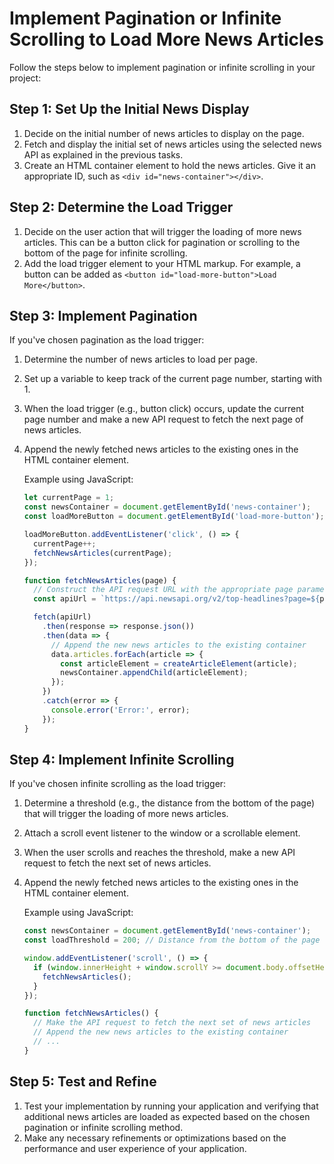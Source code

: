 

#  Implement Pagination or Infinite Scrolling to Load More News Articles

Follow the steps below to implement pagination or infinite scrolling in your project:

## Step 1: Set Up the Initial News Display

1. Decide on the initial number of news articles to display on the page.
2. Fetch and display the initial set of news articles using the selected news API as explained in the previous tasks.
3. Create an HTML container element to hold the news articles. Give it an appropriate ID, such as `<div id="news-container"></div>`.

## Step 2: Determine the Load Trigger

1. Decide on the user action that will trigger the loading of more news articles. This can be a button click for pagination or scrolling to the bottom of the page for infinite scrolling.
2. Add the load trigger element to your HTML markup. For example, a button can be added as `<button id="load-more-button">Load More</button>`.

## Step 3: Implement Pagination

If you've chosen pagination as the load trigger:

1. Determine the number of news articles to load per page.
2. Set up a variable to keep track of the current page number, starting with 1.
3. When the load trigger (e.g., button click) occurs, update the current page number and make a new API request to fetch the next page of news articles.
4. Append the newly fetched news articles to the existing ones in the HTML container element.

   Example using JavaScript:
   ```javascript
   let currentPage = 1;
   const newsContainer = document.getElementById('news-container');
   const loadMoreButton = document.getElementById('load-more-button');

   loadMoreButton.addEventListener('click', () => {
     currentPage++;
     fetchNewsArticles(currentPage);
   });

   function fetchNewsArticles(page) {
     // Construct the API request URL with the appropriate page parameter
     const apiUrl = `https://api.newsapi.org/v2/top-headlines?page=${page}&apiKey=YOUR_API_KEY`;

     fetch(apiUrl)
       .then(response => response.json())
       .then(data => {
         // Append the new news articles to the existing container
         data.articles.forEach(article => {
           const articleElement = createArticleElement(article);
           newsContainer.appendChild(articleElement);
         });
       })
       .catch(error => {
         console.error('Error:', error);
       });
   }
   ```

## Step 4: Implement Infinite Scrolling

If you've chosen infinite scrolling as the load trigger:

1. Determine a threshold (e.g., the distance from the bottom of the page) that will trigger the loading of more news articles.
2. Attach a scroll event listener to the window or a scrollable element.
3. When the user scrolls and reaches the threshold, make a new API request to fetch the next set of news articles.
4. Append the newly fetched news articles to the existing ones in the HTML container element.

   Example using JavaScript:
   ```javascript
   const newsContainer = document.getElementById('news-container');
   const loadThreshold = 200; // Distance from the bottom of the page

   window.addEventListener('scroll', () => {
     if (window.innerHeight + window.scrollY >= document.body.offsetHeight - loadThreshold) {
       fetchNewsArticles();
     }
   });

   function fetchNewsArticles() {
     // Make the API request to fetch the next set of news articles
     // Append the new news articles to the existing container
     // ...
   }
   ```

## Step 5: Test and Refine

1. Test your implementation by running your application and verifying that additional news articles are loaded as expected based on the chosen pagination or infinite scrolling method.
2. Make any necessary refinements or optimizations based on the performance and user experience of your application.

